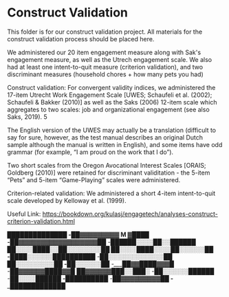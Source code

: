 # Construct Validation

 This folder is for our construct validation project. All materials for the construct validation process should be placed here. 
 
 We administered our 20 item engagement measure along with Sak's engagement measure, as well as the Utrech engagement scale. We also had at least one
 intent-to-quit measure (criterion validation), and two discriminant measures (household chores + how many pets you had)




Construct validation:
For convergent validity indices, we administered the 17-item Utrecht Work Engagement Scale [UWES; Schaufeli et al. (2002); Schaufeli & Bakker (2010)] as well as the Saks (2006) 12-item scale which aggregates to two scales: job and organizational engagement (see also Saks, 2019). 5

The English version of the UWES may actually be a translation (difficult to say for sure, however, as the test manual describes an original Dutch sample although the manual is written in English), and some items have odd grammar (for example, “I am proud on the work that I do”).

Two short scales from the Oregon Avocational Interest Scales [ORAIS; Goldberg (2010)] were retained for discriminant validitation - the 5-item “Pets” and 5-item “Game-Playing” scales were administered.



Criterion-related validation:
We administered a short 4-item intent-to-quit scale developed by Kelloway et al. (1999).


Useful Link:
https://bookdown.org/kulasj/engagetech/analyses-construct-criterion-validation.html



______██████████████
-____██▓▓▓▓▓▓▓▓▓ M ▓████
-__██▓▓▓▓▓▓▓▓▓▓▓▓▓▓▓▓▓▓██
-__██████░░░░██░░██████
 ██░░░░████░░██░░░░░░░░██
 ██░░░░████░░░░██░░░░░░██
-__████░░░░░░██████████
-__██░░░░░░░░░░░░░██
_____██░░░░░░░░░██
-______██░░░░░░██
-____██▓▓████▓▓▓█
-_██▓▓▓▓▓▓████▓▓█
 ██▓▓▓▓▓▓███░░███░
-__██░░░░░░██████
-____██░░░░██████
-______██████████
-_____██▓▓▓▓▓▓▓▓▓██
-_____█████████████